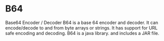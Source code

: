 # B64
Base64 Encoder / Decoder
B64 is a base 64 encoder and decoder. It can encode/decode to and from byte arrays or strings. It has support for URL safe encoding and decoding. B64 is a java library. and includes a JAR file.
